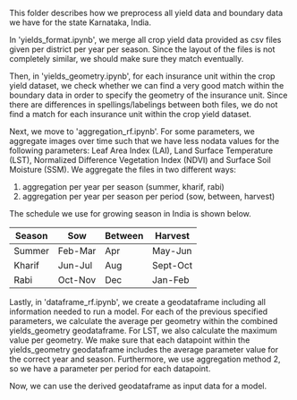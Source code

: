 This folder describes how we preprocess all yield data and boundary data we have for the state Karnataka, India.

In 'yields_format.ipynb', we merge all crop yield data provided as csv files given per district per year per season. Since the layout of the files is not completely similar, we should make sure they match eventually.

Then, in 'yields_geometry.ipynb', for each insurance unit within the crop yield dataset, we check whether we can find a very good match within the boundary data in order to specify the geometry of the insurance unit. Since there are differences in spellings/labelings between both files, we do not find a match for each insurance unit within the crop yield dataset.

Next, we move to 'aggregation_rf.ipynb'. For some parameters, we aggregate images over time such that we have less nodata values for the following parameters: Leaf Area Index (LAI), Land Surface Temperature (LST), Normalized Difference Vegetation Index (NDVI) and Surface Soil Moisture (SSM). We aggregate the files in two different ways:
1. aggregation per year per season (summer, kharif, rabi)
2. aggregation per year per season per period (sow, between, harvest)

The schedule we use for growing season in India is shown below.

|Season |   Sow   | Between | Harvest |
|-------|---------|---------|---------|
|Summer | Feb-Mar |   Apr   | May-Jun |
|Kharif | Jun-Jul |   Aug   | Sept-Oct|
|Rabi   | Oct-Nov |   Dec   | Jan-Feb |

Lastly, in 'dataframe_rf.ipynb', we create a geodataframe including all information needed to run a model. For each of the previous specified parameters, we calculate the average per geometry within the combined yields_geometry geodataframe. For LST, we also calculate the maximum value per geometry. We make sure that each datapoint within the yields_geometry geodataframe includes the average parameter value for the correct year and season. Furthermore, we use aggregation method 2, so we have a parameter per period for each datapoint.  

Now, we can use the derived geodataframe as input data for a model.